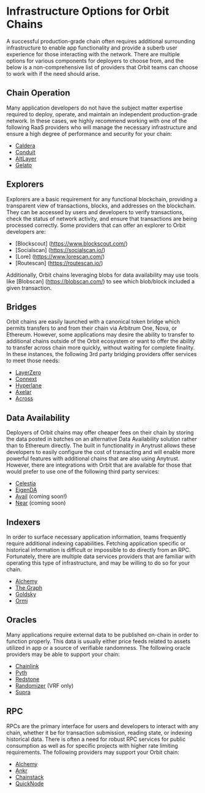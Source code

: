 # Infrastructure Options for Orbit Chains

A successful production-grade chain often requires additional surrounding infrastructure to enable app functionality and provide a suberb user experience for those interacting with the network. There are multiple options for various components for deployers to choose from, and the below is a non-comprehensive list of providers that Orbit teams can choose to work with if the need should arise.

## Chain Operation

Many application developers do not have the subject matter expertise required to deploy, operate, and maintain an independent production-grade network. In these cases, we highly recommend working with one of the following RaaS providers who will manage the necessary infrastructure and ensure a high degree of performance and security for your chain:

- [Caldera](https://www.caldera.xyz/)
- [Conduit](https://conduit.xyz/)
- [AltLayer](https://altlayer.io/)
- [Gelato](https://www.gelato.network/)

## Explorers

Explorers are a basic requirement for any functional blockchain, providing a transparent view of transactions, blocks, and addresses on the blockchain. They can be accessed by users and developers to verify transactions, check the status of network activity, and ensure that transactions are being processed correctly. Some providers that can offer an explorer to Orbit developers are:

- [Blockscout] (https://www.blockscout.com/)
- [Socialscan] (https://socialscan.io/)
- [Lore] (https://www.lorescan.com/)
- [Routescan] (https://routescan.io/)

Additionally, Orbit chains leveraging blobs for data availability may use tools like [Blobscan] (https://blobscan.com/) to see which blob/block included a given transaction.


## Bridges

Orbit chains are easily launched with a canonical token bridge which permits transfers to and from their chain via Arbitrum One, Nova, or Ethereum. However, some applications may desire the ability to transfer to additional chains outside of the Orbit ecosystem or want to offer the ability to transfer across chain more quickly, without waiting for complete finality. In these instances, the following 3rd party bridging providers offer services to meet those needs:

- [LayerZero](https://layerzero.network/)
- [Connext](https://www.connext.network/)
- [Hyperlane](https://www.hyperlane.xyz/)
- [Axelar](https://axelar.network/)
- [Across](https://across.to/)

## Data Availability

Deployers of Orbit chains may offer cheaper fees on their chain by storing the data posted in batches on an alternative Data Availability solution rather than to Ethereum directly. The built in functionality in Anytrust allows these developers to easily configure the cost of transacting and will enable more powerful features with additional chains that are also using Anytrust. However, there are integrations with Orbit that are available for those that would prefer to use one of the following third party services:

- [Celestia](https://celestia.org/)
- [EigenDA](https://www.eigenlayer.xyz/)
- [Avail](https://www.availproject.org/) (coming soon!)
- [Near](https://near.org/data-availability) (coming soon)

## Indexers

In order to surface necessary application information, teams frequently require additional indexing capabilities. Fetching application specific or historical information is difficult or impossible to do directly from an RPC. Fortunately, there are multiple data services providers that are familiar with operating this type of infrastructure, and may be willing to do so for your chain.

- [Alchemy](https://www.alchemy.com/)
- [The Graph](https://thegraph.com/)
- [Goldsky](https://goldsky.com/)
- [Ormi](https://www.ormilabs.xyz/)

## Oracles

Many applications require external data to be published on-chain in order to function properly. This data is usually either price feeds related to assets utilized in app or a source of verifiable randomness. The following oracle providers may be able to support your chain:

- [Chainlink](https://chain.link/)
- [Pyth](https://pyth.network/)
- [Redstone](https://redstone.finance/)
- [Randomizer](http://Randomizer.ai) (VRF only)
- [Supra](https://supra.com/)

## RPC

RPCs are the primary interface for users and developers to interact with any chain, whether it be for transaction submission, reading state, or indexing historical data. There is often a need for robust RPC services for public consumption as well as for specific projects with higher rate limiting requirements. The following providers may support your Orbit chain:

- [Alchemy](https://www.alchemy.com/)
- [Ankr](https://www.ankr.com/)
- [Chainstack](https://chainstack.com/)
- [QuickNode](https://www.quicknode.com/)